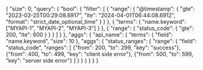 {
  "size": 0,
  "query": {
    "bool": {
      "filter": [
        {
          "range": {
            "@timestamp": {
              "gte": "2023-03-25T00:29:08.6917",
              "lte": "2024-04-01T06:44:08.6912",
              "format": "strict_date_optional_time"
            }
          }
        },
        {
          "terms": {
            "name.keyword": ["MYAPI-1", "MYAPI-2", "MYAPI-3"]
          }
        },
        {
          "range": {
            "status_code": {
              "gte": 200,
              "lte": 600
            }
          }
        }
      ]
    }
  },
  "aggs": {
    "api_name": {
      "terms": {
        "field": "name.keyword",
        "size": 10
      },
      "aggs": {
        "status_ranges": {
          "range": {
            "field": "status_code",
            "ranges": [
              {"from": 200, "to": 299, "key": "success"},
              {"from": 400, "to": 499, "key": "client side error"},
              {"from": 500, "to": 599, "key": "server side error"}
            ]
          }
        }
      }
    }
  }
}

